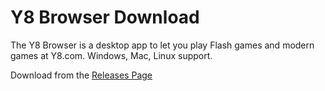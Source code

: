 # Y8 Browser Download

The Y8 Browser is a desktop app to let you play Flash games and modern games at Y8.com. Windows, Mac, Linux support.

Download from the <a href="https://github.com/Y8Games/Y8-Browser-releases/releases">Releases Page</a>
